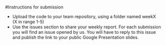 #Instructions for submission

- Upload the code to your team repository, using a folder named weekX (X in range 1-5)
- Use the issues section to share your weekly report. For each submission you will find an issue opened by us. You will
  have to reply to this issue and publish the link to your public Google Presentation slides.


